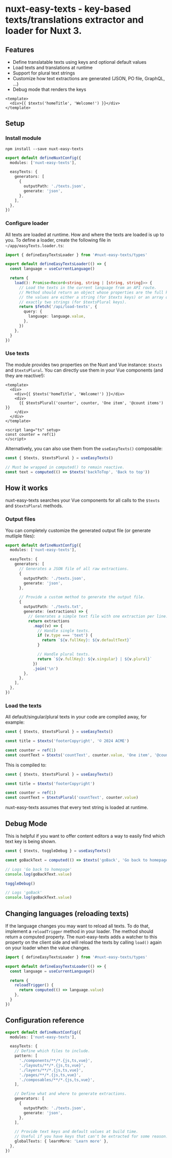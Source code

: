 # nuxt-easy-texts - key-based texts/translations extractor and loader for Nuxt 3.

## Features

- Define translatable texts using keys and optional default values
- Load texts and translations at runtime
- Support for plural text strings
- Customize how text extractions are generated (JSON, PO file, GraphQL, ...)
- Debug mode that renders the keys

```vue
<template>
  <div>{{ $texts('homeTitle', 'Welcome!') }}</div>
</template>
```

## Setup

### Install module

```
npm install --save nuxt-easy-texts
```

```typescript
export default defineNuxtConfig({
  modules: ['nuxt-easy-texts'],

  easyTexts: {
    generators: [
      {
        outputPath: './texts.json',
        generate: 'json',
      },
    ],
  },
})
```

### Configure loader

All texts are loaded at runtime. How and where the texts are loaded is up to
you. To define a loader, create the following file in
`~/app/easyTexts.loader.ts`:

```typescript
import { defineEasyTextsLoader } from '#nuxt-easy-texts/types'

export default defineEasyTextsLoader(() => {
  const language = useCurrentLanguage()

  return {
    load(): Promise<Record<string, string | [string, string]>> {
      // Load the texts in the current language from an API route.
      // Method should return an object whose properties are the full keys and
      // the values are either a string (for $texts keys) or an array of
      // exactly two strings (for $textsPlural keys).
      return $fetch('/api/load-texts', {
        query: {
          language: language.value,
        },
      })
    },
  }
})
```

### Use texts

The module provides two properties on the Nuxt and Vue instance: `$texts` and
`$textsPlural`. You can directly use them in your Vue components (and they are
reactive!):

```vue
<template>
  <div>
    <div>{{ $texts('homeTitle', 'Welcome!') }}</div>
    <div>
      {{ $textsPlural('counter', counter, 'One item', '@count items') }}
    </div>
  </div>
</template>

<script lang="ts" setup>
const counter = ref(1)
</script>
```

Alternatively, you can also use them from the `useEasyTexts()` composable:

```typescript
const { $texts, $textsPlural } = useEasyTexts()

// Must be wrapped in computed() to remain reactive.
const text = computed(() => $texts('backToTop', 'Back to top'))
```

## How it works

nuxt-easy-texts searches your Vue components for all calls to the `$texts` and
`$textsPlural` methods.

### Output files

You can completely customize the generated output file (or generate mutliple
files):

```typescript
export default defineNuxtConfig({
  modules: ['nuxt-easy-texts'],

  easyTexts: {
    generators: [
      // Generates a JSON file of all raw extractions.
      {
        outputPath: './texts.json',
        generate: 'json',
      },

      // Provide a custom method to generate the output file.
      {
        outputPath: './texts.txt',
        generate: (extractions) => {
          // Generates a simple text file with one extraction per line.
          return extractions
            .map((v) => {
              // Handle single texts.
              if (v.type === 'text') {
                return `${v.fullKey}: ${v.defaultText}`
              }

              // Handle plural texts.
              return `${v.fullKey}: ${v.singular} | ${v.plural}`
            })
            .join('\n')
        },
      },
    ],
  },
})
```

### Load the texts

All default/singular/plural texts in your code are compiled away, for example:

```typescript
const { $texts, $textsPlural } = useEasyTexts()

const title = $texts('footerCopyright', '© 2024 ACME')

const counter = ref(1)
const countText = $texts('countText', counter.value, 'One item', '@count items')
```

This is compiled to:

```typescript
const { $texts, $textsPlural } = useEasyTexts()

const title = $texts('footerCopyright')

const counter = ref(1)
const countText = $textsPlural('countText', counter.value)
```

nuxt-easy-texts assumes that every text string is loaded at runtime.

## Debug Mode

This is helpful if you want to offer content editors a way to easily find which
text key is being shown.

```typescript
const { $texts, toggleDebug } = useEasyTexts()

const goBackText = computed(() => $texts('goBack', 'Go back to homepage'))

// Logs 'Go back to homepage'
console.log(goBackText.value)

toggleDebug()

// Logs 'goBack'
console.log(goBackText.value)
```

## Changing languages (reloading texts)

If the language changes you may want to reload all texts. To do that, implement
a `reloadTrigger` method in your loader. The method should return a computed
property. The nuxt-easy-texts adds a watcher to this property on the client side
and will reload the texts by calling `load()` again on your loader when the
value changes.

```typescript
import { defineEasyTextsLoader } from '#nuxt-easy-texts/types'

export default defineEasyTextsLoader(() => {
  const language = useCurrentLanguage()

  return {
    reloadTrigger() {
      return computed(() => language.value)
    },
  }
})
```

## Configuration reference

```typescript
export default defineNuxtConfig({
  modules: ['nuxt-easy-texts'],

  easyTexts: {
    // Define which files to include.
    pattern: [
      './components/**/*.{js,ts,vue}',
      './layouts/**/*.{js,ts,vue}',
      './layers/**/*.{js,ts,vue}',
      './pages/**/*.{js,ts,vue}',
      './composables/**/*.{js,ts,vue}',
    ],

    // Define what and where to generate extractions.
    generators: [
      {
        outputPath: './texts.json',
        generate: 'json',
      },
    ],

    // Provide text keys and default values at build time.
    // Useful if you have keys that can't be extracted for some reason.
    globalTexts: { learnMore: 'Learn more' },
  },
})
```
